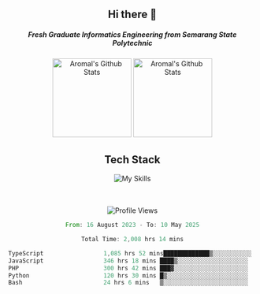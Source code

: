 <div align="center">
  <h2>Hi there 👋</h2>

  <h5>Fresh Graduate Informatics Engineering from Semarang State Polytechnic</h5>

  <img
    height="160"
    alt="Aromal's Github Stats"
    src="https://github-readme-stats.vercel.app/api?username=dafariski77&show_icons=true&theme=tokyonight&count_private=true"
  />
  <img
    alt="Aromal's Github Stats"
    height="160"
    src="https://github-readme-stats.vercel.app/api/top-langs/?username=dafariski77&layout=compact&theme=tokyonight"
  />

  <h2>Tech Stack</h2>
  
![My Skills](https://simpleskill.icons.workers.dev/svg?i=typescript,next.js,react,tailwindcss,shadcnui,reactquery,prisma,socketdotio,zod)

  <br /><br />
  <img src="https://komarev.com/ghpvc/?username=dafariski77&abbreviated=true" alt="Profile Views">
    
  <!--START_SECTION:waka-->

```rust
From: 16 August 2023 - To: 10 May 2025

Total Time: 2,008 hrs 14 mins

TypeScript                 1,085 hrs 52 mins█████████████▒░░░░░░░░░░░   53.63 %
JavaScript                 346 hrs 18 mins ████▒░░░░░░░░░░░░░░░░░░░░   17.11 %
PHP                        300 hrs 42 mins ███▓░░░░░░░░░░░░░░░░░░░░░   14.85 %
Python                     120 hrs 30 mins █▒░░░░░░░░░░░░░░░░░░░░░░░   05.95 %
Bash                       24 hrs 6 mins   ▒░░░░░░░░░░░░░░░░░░░░░░░░   01.19 %
```

<!--END_SECTION:waka-->
</div>

